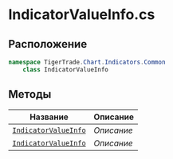 
# IndicatorValueInfo.cs
## Расположение
```csharp
namespace TigerTrade.Chart.Indicators.Common  
    class IndicatorValueInfo
```

## Методы
| Название | Описание |
| --- | --- |
| [`IndicatorValueInfo`](./Методы/IndicatorValueInfo.md) | *Описание* |
| [`IndicatorValueInfo`](./Методы/IndicatorValueInfo.md) | *Описание* |

